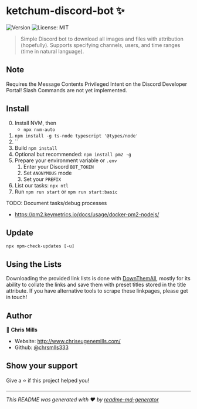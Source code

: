 # ketchum-discord-bot ✨
![Version](https://img.shields.io/badge/version-0.5.0-blue.svg?cacheSeconds=2592000)
![License: MIT](https://img.shields.io/badge/License-MIT-yellow.svg)

> Simple Discord bot to download all images and files with attribution (hopefully). Supports specifying channels, users, and time ranges (time in natural language).

## Note

Requires the Message Contents Privileged Intent on the Discord Developer Portal!
Slash Commands are not yet implemented.

## Install

0. Install NVM, then
   - `npx nvm-auto`
0. `npm install -g ts-node typescript '@types/node'`
0. ``
1. Build `npm install`
2. Optional but recommended: `npm install pm2 -g`
3. Prepare your environment variable or `.env`
   1. Enter your Discord `BOT_TOKEN`
   2. Set `ANONYMOUS` mode
   3. Set your `PREFIX`
4. List our tasks: `npx ntl`
5. Run `npm run start` or `npm run start:basic`

TODO: Document tasks/debug processes

- https://pm2.keymetrics.io/docs/usage/docker-pm2-nodejs/

## Update

`npx npm-check-updates [-u]`

## Using the Lists

Downloading the provided link lists is done with [DownThemAll](https://www.downthemall.net/), mostly for its ability to collate the links and save them with preset titles stored in the title attribute. If you have alternative tools to scrape these linkpages, please get in touch!

## Author

👤 **Chris Mills**

* Website: http://www.chriseugenemills.com/
* Github: [@chrsmlls333](https://github.com/chrsmlls333)

## Show your support

Give a ⭐️ if this project helped you!


***
_This README was generated with ❤️ by [readme-md-generator](https://github.com/kefranabg/readme-md-generator)_